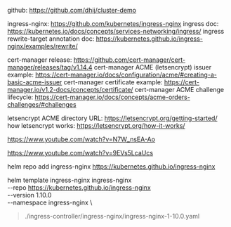 github: https://github.com/dhij/cluster-demo

ingress-nginx: https://github.com/kubernetes/ingress-nginx
ingress doc: https://kubernetes.io/docs/concepts/services-networking/ingress/
ingress rewrite-target annotation doc: https://kubernetes.github.io/ingress-nginx/examples/rewrite/

cert-manager release: https://github.com/cert-manager/cert-manager/releases/tag/v1.14.4
cert-manager ACME (letsencrypt) issuer example: https://cert-manager.io/docs/configuration/acme/#creating-a-basic-acme-issuer
cert-manager certificate example: https://cert-manager.io/v1.2-docs/concepts/certificate/
cert-manager ACME challenge lifecycle: https://cert-manager.io/docs/concepts/acme-orders-challenges/#challenges

letsencrypt ACME directory URL: https://letsencrypt.org/getting-started/
how letsencrypt works: https://letsencrypt.org/how-it-works/


https://www.youtube.com/watch?v=N7W_nsEA-Ao

https://www.youtube.com/watch?v=9EVs5LcaUcs


helm repo add ingress-nginx https://kubernetes.github.io/ingress-nginx

helm template ingress-nginx ingress-nginx \
  --repo https://kubernetes.github.io/ingress-nginx \
  --version 1.10.0 \
  --namespace ingress-nginx \
  > ./ingress-controller/ingress-nginx/ingress-nginx-1-10.0.yaml